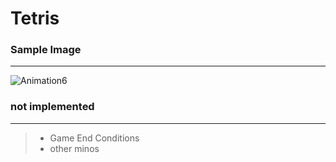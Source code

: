 # Tetris
### Sample Image
------------------
![Animation6](https://user-images.githubusercontent.com/95258497/152481980-096223be-4e8f-4f5a-9b81-4156c2274876.gif)


### not implemented
------------------
> - Game End Conditions
> - other minos
